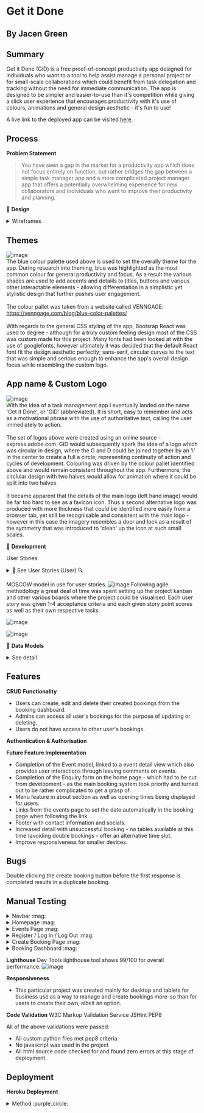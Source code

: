 # Get it Done
## By Jacen Green

## Summary
Get it Done (GiD) is a free proof-of-concept productivity app designed for individuals who want to a tool to help assist manage a personal project or for small-scale collaborations which could benefit from task delegation and tracking without the need for immediate communication. The app is designed to be simpler and easier-to-use than it's competition while giving a slick user experience that encourages productivity with it's use of colours, animations and general design aesthetic - it's fun to use!

A live link to the deployed app can be visited [here](https://tipple-and-tail-7dca6c4d30d7.herokuapp.com/).

## Process

**Problem Statement**
> You have seen a gap in the market for a productivity app which does not focus entirely on function, but rather bridges the gap between a simple task manager app and a more complicated project manager app that offers a potentially overwhelming experience for new collaborators and individuals who want to improve their productivity and planning.

💠 **Design**
<details>
 <summary> Wireframes</summary>
 
 ### Low fidelity wireframing -> Balsamiq
 Low fidelity wireframes were created using Balsamiq to touch upon all aspects of the app's deisgn requirements.
 <br>
 <br>
 <br>
 <br>

 **Home Page: Intro splash screen**
 ![image](https://github.com/user-attachments/assets/f87c3632-65ee-47b6-b900-865d0749d827)
 The initial thought process was to create a stylistic and clean looking home 'splash' screen, not dissimilar to a game loading screen - the 
 goal being to immediately engage the user and hook their attention by inducing a sense of wonder.
 <br>
 <br>
 Blue arrows indicate animation directions; The Page will start with the site logo loaded, which will split into to halves and reveal the 
 name of the site, before continuing it's animation by highlighting and revealing directive text to motivate the user. Afterwards the logo 
 and text will transition off the screen into the login screen.
 <br>
 <br>
 The app would mostly remain consistent from desktop to tablet screens, and have layout changes for mobile devices - in this case the edges 
 of the logo would dissapear off the edge of the screen after splitting.
 <br>
 <br>
 <br>
 <br>

 **Login screen (home page)**
 ![image](https://github.com/user-attachments/assets/b8abeac1-eb97-48b7-b7f3-8a100d1ed534)
 [The login screen which the home screen 'rests' on after the completed animation] A simple login screen with minimal elements focuses the 
 user on their only real next step, since a login is required to use the site.
 <br>
 <br>
 If a user is already logged in or has an existing login token which has not expired, then the animations would play out before transitioning 
 to the Epics page. If a new account needs to be registered then the login screen will transition to a similar register screen after clicking 
 the button.
 <br>
 <br>
 <br>
 <br>

 **Epics page (Get Started)**
 ![image](https://github.com/user-attachments/assets/6c139a08-b133-4319-9db5-0499c49bfe23)
 If no Epics have yet been created then the user would be shown the above page. Clicking on [get started] will continue to the create Epics 
 page where information can be added and tasks can be created.
 <br>
 <br>
 <br>
 <br>

 **Epics page (display panel)**
 ![image](https://github.com/user-attachments/assets/b36c0ced-92ac-40f2-b053-d2b3b1490695)
 If data exists for epics on the database then the Epics card panel will display with some summary information as well as the chosen image 
 for the Epic. Users would be able to scroll through more cards if the maximum page display for cards is exceeded. From here Epics can be 
 selected to be redirected to the Tasks page, or by clicking an edit icon the Epic View page will be shown where CRUD functionality can be 
 actioned provided superuser access is granted.
 <br>
 <br>
 On mobile devices this would display in a list format instead to save space.
 <br>
 <br>
 <br>
 <br>
 
 **Tasks page (display panel)**
 ![image](https://github.com/user-attachments/assets/278dc298-01c3-4464-a4ee-71ea78332012)
 The task version of the Epics page, showing once an Epic has been selected. Here Task summary information is shown and tasks can be selected 
 to either be viewed in detail or, given appropriate access, updated or deleted after confirmation from the superuser.
 <br>
 <br>
 <br>
 <br>

 **Epic/Task View page**
 ![image](https://github.com/user-attachments/assets/d5752993-dec8-469f-bf9e-91efa599bc0f)
 This view page is where users can carry out CRUD actions or view a given card in further detail.
 <br>
 <br>
 <br>
 <br>

 **Profile page**
 ![image](https://github.com/user-attachments/assets/9f703d87-ce30-44a4-9ba8-686ef3465dfe)
 For a small amount of user customisation, a profile page will also exist. Here users can add personal information about themselves and add a 
 profile image/avatar that other collaborators will see as assignees on Tasks and Epics. The page would also show some statistics, for 
 example how many Tasks have been assigned to them. Additionally, a Profile List page would also be added so that users can view all other 
 collaborators involved with the project.

</details>

## Themes
![image](https://github.com/user-attachments/assets/a8605fd8-ce9c-41a1-9c29-61c54621fd54)
<br>
The blue colour palette used above is used to set the overally theme for the app. During research into theming, blue was highlighted as the most common colour for general productivity and focus. As a result the various shades are used to add accents and detaiils to titles, buttons and various other interactable elements - allowing differentiation in a simplistic yet stylistic design that further pushes user engagement.
<br>
<br>
The colour pallet was taken from a website called VENNGAGE: https://venngage.com/blog/blue-color-palettes/
<br>
<br>
With regards to the general CSS styling of the app, Bootsrap React was used to degree - although for a truly custom feeling design most of the CSS was custom made for this project. Many fonts had been looked at with the use of googlefonts, however ultimately it was decided that the default React font fit the design aesthetic perfectly; sans-serif, circular curves to the text that was simple and serious enough to enhance the app's overall design focus while resembling the custom logo.

## App name & Custom Logo
![image](https://github.com/user-attachments/assets/933a9a2b-7d80-4103-9ab1-a716043fe617)
<br>
With the idea of a task management app I eventually landed on the name 'Get it Done', or 'GiD' (abbreviated). It is short, easy to remember and acts as a motivational phrase with the use of authoritative text, calling the user immediately to action.
<br>
<br>
The set of logos above were created using an online source - express.adobe.com. GiD would subsequently spark the idea of a logo which was circular in design, where the G and D could be joined together by an 'i' in the center to create a full a circle; representing continuity of action and cycles of development. Colouring was driven by the colour pallet identified above and would remain consistent throughout the app.
Furthermore, the circlular design with two halves would allow for animation where it could be split into two halves.
<br>
<br>
It became apparent that the details of the main logo (left hand image) would be far too hard to see as a favicon icon. Thus a second alternative logo was produced with more thickness that could be identified more easily from a browser tab, yet still be recognisable and consistent with the main logo - however in this case the imagery resembles a door and lock as a result of the symmetry that was introduced to 'clean' up the icon at such small scales.


💠 **Development**

User Stories:
<details>
 <summary>🔵 See User Stories (User) 🔍</summary>
 
- [US01] 🔵 As a user, I want to quickly log in,<br>
  so that I can immediately carry on where I left off.
  
- [US02] 🔵 As a user, I want to create tasks for a given project,<br>
  so that I can plan it out.
  
- [US03] 🔵 As a user, I want to catagorise my tasks,<br>
  so that I prioritise more important work.
  
- [US04] 🔵 As a user, I want to assign fellow collaborators to certain tasks,<br>
  so that I can delegate and complete a project more efficiently.
  
- [US05] 🔵 As a user, I want to mark a given task as complete,<br>
  so that I can track the overall progress of my project.
  
- [US06] 🔵 As a user, I want to see and leave comments on a given task,<br>
  so that I can concisely communicate with my collaborators.
  
- [US07] 🔵 As a user, I want filter tasks,<br>
  so I can see clearly who is working on what or which tasks require more attention.
  
- [US08] 🔵 As a user, I want to set deadlines for tasks,<br>
  so that I can efficiently manage my workload.
  
- [US09] 🔵 As a user, I want to create a basic profile,<br>
  so other collaborators can learn a bit about me and what I do.
  
- [US10] 🔵 As a user, I want be able to edit tasks after creation,<br>
  so that I can make necessary changes without starting again.
  
</details>

MOSCOW model in use for user stories.
![image](https://github.com/Viridi-Machina/tipple-and-tail/assets/146846939/847130a5-90e0-4ef6-b197-13da0c67ece6)
Following agile methodology a great deal of time was spent setting up the project kanban and other various boards where the project could be visualised.
Each user story was given 1-4 acceptance criteria and each given story point scores as well as their own respective tasks

![image](https://github.com/Viridi-Machina/tipple-and-tail/assets/146846939/00a298ee-bb29-40b7-8315-21a441dcd28a)

![image](https://github.com/Viridi-Machina/tipple-and-tail/assets/146846939/2939992a-139a-426e-9f46-405e4319df20)


💠 **Data Models**
<details>
 <summary> See detail</summary>
The data models created for this project are displayed in the image below:<br>
<br>
 
![image](https://github.com/Viridi-Machina/tipple-and-tail/assets/146846939/32bd5dc3-416c-47c0-a5be-0e69152fd14d)

<br>

The data models can be divided into 3 main apps to separate functionality:<br>
🔷 **User App**: This app handles user accounts as well as their enquiries and comments made to event posts.<br>
🔹 `User` - This model represents any user account, containing their name, email adress, mobile number, bookings and account status.<br>
🔹 `Enquiry` - This model represents enquiries made by the user, containing messages submitted to the site admin.<br>
🔹 `Comment` - This model represents comments made by the user on posted events, requiring approval by an admin.<br>
<br>
After discussing with my mentor it would become apparent that creating a custom user model was massively overcomplicating things, and a default user model was then used.

🟣 **About App**: This app handles the about and event models, both handled by the site admin.<br>
🔺 `About` - This model represents an about page, filled out and updated byu the site admin.<br>
🔺 `Event` - This model represents an events page, a psuedo blog-post view which displays events that can link to bookings.<br>
<br>

🔶 **Booking App**: This app handles the booking process; filtering available tables, timeslots and booking packages.<br>
🔸`Booking` - This model represents the core booking process, storing all associated fields.<br>
🔸`Table` - This model stores a small number of tables with unique table numbers and capacity which can be updated by an admin.<br>
🔸`TimeSlot` - This model represents the chosen time slot to be applied to the booking and table.<br>
🔸`TableSlot` - This model represents the specific tables with a chosen TimeSlot and TableSlot.<br>
🔸`Package` - This model represents additional extras for booking customization, which are also used to tag bookings.<br>
<br>
After speaking with my mentor the booking model was also overcomplicated, and in need of large changes to the model which had already been migrated, whilst removing
some unneccesary models such as TimeSlot and TableSlot and compressing them into the one Table model.


</details>

## Features
**CRUD Functionality**
- Users can create, edit and delete their created bookings from the booking dashboard.
- Admins can access all user's bookings for the purpose of updating or deleting.
- Users do not have access to other user's bookings.

**Authentication & Authorisation**

**Future Feature Implementation**
- Completion of the Event model, linked to a event detail view which also provides user interactions through leaving comments on events.
- Completion of the Enquiry form on the home page - which had to be cut from development - as the main booking system took priority and
  turned out to be rather complicated to get a grasp of.
- Menu feature in about section as well as opening times being displayed for users.
- Links from the events page to set the date automatically in the booking page when following the link.
- Footer with contact information and socials.
- Increased detail with unsuccessful booking - no tables available at this time (avoiding double bookings - offer an alternative time slot.
- Improve responsiveness for smaller devices.

## Bugs
Double clicking the create booking button before the first response is completed results in a duplicate booking.

## Manual Testing

<details>
    <summary>Navbar :mag:</summary>
    
   ![image](https://github.com/user-attachments/assets/566cb972-aecc-4b80-8988-6c55432bfce6)
</details>

<details>
    <summary>Homepage :mag:</summary>
    
   ![image](https://github.com/user-attachments/assets/93e8322f-f4d2-46ba-953f-100982543064)
</details>

<details>
    <summary>Events Page :mag:</summary>
    
   ![image](https://github.com/user-attachments/assets/561d8b48-bbbe-40ca-a3e6-ddcbd4d2765b)
</details>

<details>
    <summary>Register / Log In / Log Out :mag:</summary>
    
   ![image](https://github.com/user-attachments/assets/2ab2ad58-8354-43b3-84fb-56334d3d22f4)
</details>

<details>
    <summary>Create Booking Page :mag:</summary>
    
   ![image](https://github.com/user-attachments/assets/0af3c36e-43fb-4af6-b182-264da21d53ec)
</details>

<details>
    <summary>Booking Dashboard :mag:</summary>
    
   ![image](https://github.com/user-attachments/assets/68466ffc-00b9-4b53-8f4e-3f5eb3a93401)
</details>

**Lighthouse**
Dev Tools lighthouse tool shows 99/100 for overall performance.
![image](https://github.com/user-attachments/assets/3647919d-e0b3-4719-b1df-1bdc6f15ac0c)


**Responsiveness**
- This particular project was created mainly for desktop and tablets for business use as a way to manage and create bookings more-so than for users to create their own, albeit an option. 

**Code Validation**
W3C Markup Validation Service
JSHint
PEP8

All of the above validations were passed:
- All custom python files met pep8 criteria
- No javascript was used in the project
- All html source code checked for and found zero errors at this stage of deployment.

## Deployment
**Heroku Deployment**
<details>
 <summary>Method :purple_circle:</summary>

- From the dashboard you will be able to see your deployed projects. Click on `New`, then `Create new app`:
  <details>
    <summary>Dashboard :mag:</summary>
    
    ![image](https://github.com/Viridi-Machina/battleships/assets/146846939/d4468782-45f9-4c26-8369-1ddffee2b408)
  </details>

- Enter a unique `App name` and `Choose a region`, then click `Create app`.<br>
  Once created navigate to the `Settings` menu.
  <details>
    <summary>App Dashboard :mag:</summary>

    ![image](https://github.com/Viridi-Machina/battleships/assets/146846939/fde9249a-f073-46af-aeff-ddf4b7d6aacf)
  </details>
  
- Within the `Settings` menu, navigate to `Config Vars` (Also known as *Environment Variables*).<br>
  This is where private and sensitive data, such as credentials and keys, will be stored for the project.
  <details>
    <summary>App Settings :mag:</summary>

    ![image](https://github.com/Viridi-Machina/battleships/assets/146846939/078e131f-0ec6-483f-9031-7049385cdad8)
  </details>

- If the project is dependant on a creds.json file, then this is where the data will be stored.
- Click `Reveal Config Vars`. For initial deployment of a full-stack project:<br>
  `KEY`: 'DISABLE_COLLECTSTATIC'. `VALUE` '1'<br>
  This will prevent Heroku from uploading static files to the build.<br>
  Later on, once the project has been configured with a local static file directory, this KEY/VALUE pair can be removed.
- Note that any other secret keys such as links to the prject's database will be added as the project develops.<br>
  The image below shows an example of the `config vars` panel used in a previous project.
  <details>
    <summary>Config Vars :mag:</summary>
    
    ![image](https://github.com/Viridi-Machina/battleships/assets/146846939/0721287b-f32f-4b37-be16-ddcf1cfeb1c2)
  </details>

- A final component required for successful deployment is the use of a `Procfile`:
    - Heroku will read this file to determine how to start the server.
    - Within the Procfile a python package called *gunicorn* is referenced as a production-ready webserver for Heroku to use.
    - After installing gunicorn and adding it to the `requirements.txt` file, the following line of code needs to be added to
      the Procfile `web: gunicorn my_project.wsgi`.
    - Note that a blank line after the above code may be either required or need to be removed for Heroku to read it successfully.

### Connect to GitHub and deploy:

- Navigate to the `Deploy` menu. For `Deployment method` select GitHub. Finally, you can manually deploy the project.
  <details>
    <summary>Deploy Menu :mag:</summary>

  ![image](https://github.com/Viridi-Machina/battleships/assets/146846939/9081df0b-d551-40f2-b9c1-f770b9d4a5fb)
  </details>

## Credits
- Mentor: Gareth McGirr -> booking view and form code heavily used and adapted for my own project.
- Other code snipets have been referrenced within the project files.
- All styling is completely my own, graphics and logos made via adobe flash and figma. Hero background image from adobe stock
